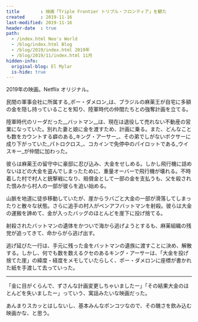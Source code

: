 ```yaml
---
title        : 映画「Triple Frontier トリプル・フロンティア」を観た
created      : 2019-11-16
last-modified: 2019-11-16
header-date  : true
path:
  - /index.html Neo's World
  - /blog/index.html Blog
  - /blog/2019/index.html 2019年
  - /blog/2019/11/index.html 11月
hidden-info:
  original-blog: El Mylar
  is-hide: true
---
```


2019年の映画。Netflix オリジナル。

民間の軍事会社に所属する_ポー・ダメロン_は、ブラジルの麻薬王が自宅に多額の金を隠し持っていることを知り、陸軍時代の仲間たちとの強奪計画を立てる。

陸軍時代のリーダだった__バットマン__は、現在は退役して売れない不動産の営業になっていた。別れた妻と娘に金を渡すため、計画に乗る。また、どんなことも数をカウントする癖のある_キング・アーサー_、その弟でしがないボクサーに成り下がっていた_パトロクロス_、コカインで免停中のパイロットである_ウイスキー_が仲間に加わった。

彼らは麻薬王の留守中に豪邸に忍び込み、大金をせしめる。しかし飛行機に詰めないほどの大金を盗んでしまったために、重量オーバーで飛行機が壊れる。不時着した村で村人と銃撃戦になり、賠償金として一部の金を支払うも、父を殺された恨みから村人の一部が彼らを追い始める。

山脈を地道に徒歩移動していたが、崖からラバごと大金の一部が滑落してしまったりと散々な状態。さらに追手の村人がベンアフバットマンを射殺。彼らは大金の運搬を諦めて、金が入ったバッグのほとんどを崖下に投げ捨てる。

射殺されたバットマンの遺体をかついで海から逃げようとするも、麻薬組織の残党が追ってきて、命からがら逃げ出す。

逃げ延びた一行は、手元に残った金をバットマンの遺族に渡すことに決め、解散する。しかし、何でも数を数えるクセのあるキング・アーサーは、「大金を投げ捨てた崖」の緯度・経度をメモしていたらしく、ポー・ダメロンに座標が書かれた紙を手渡して去っていった。

---

「金に目がくらんで、ずさんな計画変更しちゃいましたー」「その結果大金のほとんどを失いましたー」っていう、寓話みたいな映画だった。

あんまりスカッとはしないし、基本みんなポンコツなので、その醜さを飲み込む映画かな、と思う。
